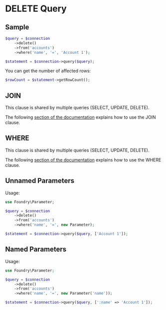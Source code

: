 # DELETE Query

## Sample

```php
$query = $connection
    ->delete()
    ->from('accounts')
    ->where('name', '=', 'Account 1');

$statement = $connection->query($query);
```

You can get the number of affected rows:

```php
$rowCount = $statement->getRowCount();
```

## JOIN

This clause is shared by multiple queries (SELECT, UPDATE, DELETE).

The following [section of the documentation](join.md) explains how to use the JOIN clause.

## WHERE

This clause is shared by multiple queries (SELECT, UPDATE, DELETE).

The following [section of the documentation](conditions.md) explains how to use the WHERE clause.

## Unnamed Parameters

Usage:

```php
use Foundry\Parameter;

$query = $connection
    ->delete()
    ->from('accounts')
    ->where('name', '=', new Parameter);

$statement = $connection->query($query, ['Account 1']);
```

## Named Parameters

Usage:

```php
use Foundry\Parameter;

$query = $connection
    ->delete()
    ->from('accounts')
    ->where('name', '=', new Parameter('name'));

$statement = $connection->query($query, [':name' => 'Account 1']);
```
